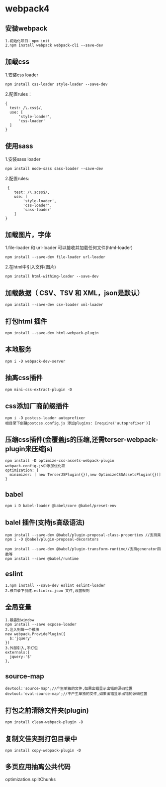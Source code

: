 # webpack4
## 安装webpack
    1.初始化项目：npm init
    2.npm install webpack webpack-cli --save-dev
## 加载css
  1.安装css loader  
  ```
  npm install css-loader style-loader --save-dev  
  ```
  2.配置rules：
  ```
  {
    test: /\.css$/,
    use: [
        'style-loader',
        'css-loader'
    ]
  }
  ```
## 使用sass
1.安装sass loader  
```
npm install node-sass sass-loader --save-dev
```  
2.配置rules:
```
 {  
    test: /\.scss$/,  
    use: [
        'style-loader',
        'css-loader',
        'sass-loader'
    ]
}
```
## 加载图片，字体
1.file-loader 和 url-loader 可以接收并加载任何文件(html-loader)  
```  
npm install --save-dev file-loader url-loader 
```
2.在html中引入文件(图片) 
```
npm install html-withimg-loader --save-dev
```
## 加载数据（ CSV、TSV 和 XML，json是默认）
```
npm install --save-dev csv-loader xml-loader  
```
## 打包html 插件
```
npm install --save-dev html-webpack-plugin
```
## 本地服务
```
npm i -D webpack-dev-server
```
## 抽离css插件
```
npm mini-css-extract-plugin -D
```
## css添加厂商前缀插件
```
npm i -D postcss-loader autoprefixer  
根目录下创建postcss.config.js 添加plugins: [require('autoprefixer')]
``` 
## 压缩css插件(会覆盖js的压缩,还需terser-webpack-plugin来压缩js)
```
npm install -D optimize-css-assets-webpack-plugin
webpack.config.js中添加优化项
optimization: {
  minimizer: [ new TerserJSPlugin({}),new OptimizeCSSAssetsPlugin({})]
}
```
## babel
```
npm i D babel-loader @babel/core @babel/preset-env
```
## balel 插件(支持js高级语法)
```
npm install --save-dev @babel/plugin-proposal-class-properties //支持类
npm i -D @babel/plugin-proposal-decorators

npm install --save-dev @babel/plugin-transform-runtime//支持generator函数等
npm install --save @babel/runtime
```
## eslint 
```
1.npm install --save-dev eslint eslint-loader  
2.根目录下创建.eslintrc.json 文件,设置规则
```
## 全局变量
```
1.暴露到window  
npm install --save expose-loader 
2.注入到每一个模块
new webpack.ProvidePlugin({
  $:'jquery'
})
3.外部引入,不打包
externals:{
  jquery:'$'
},
```
## source-map
```
devtool:'source-map';//产生单独的文件,如果出错显示出错的源码位置
devtool:'eval-source-map';//不产生单独的文件,如果出错显示出错的源码位置
```
## 打包之前清除文件夹(plugin)
```
npm install clean-webpack-plugin -D
```
## 复制文佳夹到打包目录中
```
npm install copy-webpack-plugin -D
```
## 多页应用抽离公共代码
optimization.splitChunks
